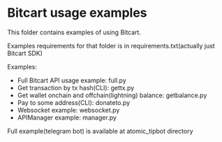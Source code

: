 # Bitcart usage examples

This folder contains examples of using Bitcart.

Examples requirements for that folder is in requirements.txt(actually just Bitcart SDK)

Examples:

- Full Bitcart API usage example: full.py
- Get transaction by tx hash(CLI): gettx.py
- Get wallet onchain and offchain(lightning) balance: getbalance.py
- Pay to some address(CLI): donateto.py
- Websocket example: websocket.py
- APIManager example: manager.py

Full example(telegram bot) is available at atomic_tipbot directory
